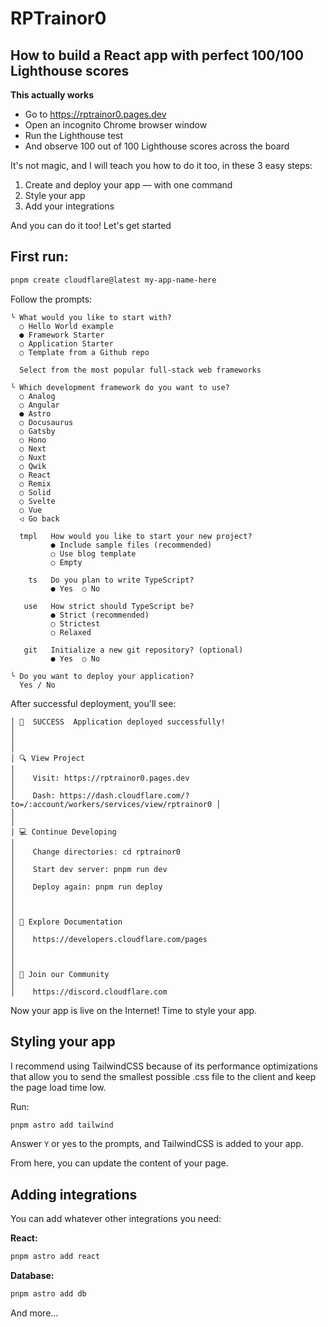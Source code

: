 # RPTrainor0

## How to build a React app with perfect 100/100 Lighthouse scores

**This actually works**

* Go to https://rptrainor0.pages.dev 
* Open an incognito Chrome browser window
* Run the Lighthouse test
* And observe 100 out of 100 Lighthouse scores across the board

It's not magic, and I will teach you how to do it too, in these 3 easy steps:
1. Create and deploy your app — with one command
2. Style your app
3. Add your integrations

And you can do it too! Let's get started

## First run:

```bash
pnpm create cloudflare@latest my-app-name-here
```

Follow the prompts:

```
╰ What would you like to start with?
  ○ Hello World example
  ● Framework Starter
  ○ Application Starter
  ○ Template from a Github repo

  Select from the most popular full-stack web frameworks 

╰ Which development framework do you want to use?
  ○ Analog
  ○ Angular
  ● Astro
  ○ Docusaurus
  ○ Gatsby
  ○ Hono
  ○ Next
  ○ Nuxt
  ○ Qwik
  ○ React
  ○ Remix
  ○ Solid
  ○ Svelte
  ○ Vue
  ◁ Go back

  tmpl   How would you like to start your new project?
         ● Include sample files (recommended)
         ○ Use blog template
         ○ Empty

    ts   Do you plan to write TypeScript?
         ● Yes  ○ No

   use   How strict should TypeScript be?
         ● Strict (recommended)
         ○ Strictest
         ○ Relaxed

   git   Initialize a new git repository? (optional)
         ● Yes  ○ No

╰ Do you want to deploy your application?
  Yes / No
```

After successful deployment, you'll see:

```
│ 🎉  SUCCESS  Application deployed successfully!                                           │
│                                                                                           │
│ 🔍 View Project                                                                           │
│    Visit: https://rptrainor0.pages.dev                                          │
│    Dash: https://dash.cloudflare.com/?to=/:account/workers/services/view/rptrainor0 │
│                                                                                           │
│ 💻 Continue Developing                                                                    │
│    Change directories: cd rptrainor0                                                │
│    Start dev server: pnpm run dev                                                         │
│    Deploy again: pnpm run deploy                                                          │
│                                                                                           │
│ 📖 Explore Documentation                                                                  │
│    https://developers.cloudflare.com/pages                                                │
│                                                                                           │
│ 💬 Join our Community                                                                     │
│    https://discord.cloudflare.com
```

Now your app is live on the Internet! Time to style your app.

## Styling your app

I recommend using TailwindCSS because of its performance optimizations that allow you to send the smallest possible .css file to the client and keep the page load time low.

Run:

```bash
pnpm astro add tailwind
```

Answer `Y` or yes to the prompts, and TailwindCSS is added to your app.

From here, you can update the content of your page.

## Adding integrations

You can add whatever other integrations you need:

**React:**
```bash
pnpm astro add react
```

**Database:**
```bash
pnpm astro add db
```

And more...